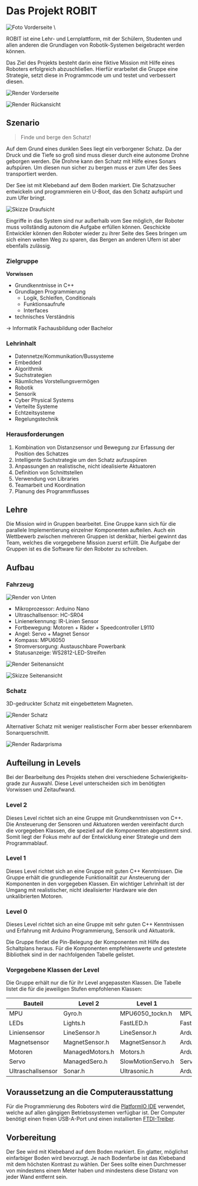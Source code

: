 # Das Projekt ROBIT
![Foto Vorderseite](images/photo_front.jpg) \

ROBIT ist eine Lehr- und Lernplattform, mit der Schülern, Studenten und allen anderen die Grundlagen von Robotik-Systemen beigebracht werden können. 

Das Ziel des Projekts besteht darin eine fiktive Mission mit Hilfe eines Roboters erfolgreich abzuschließen. Hierfür erarbeitet die Gruppe eine Strategie, setzt diese in Programmcode um und testet und verbessert diesen.

![Render Vorderseite](images/render_front.png)

![Render Rückansicht](images/render_back_lifted.png)

## Szenario

> Finde und berge den Schatz!

Auf dem Grund eines dunklen Sees liegt ein verborgener Schatz. Da der Druck und die Tiefe so groß sind muss dieser durch eine autonome Drohne geborgen werden. Die Drohne kann den Schatz mit Hilfe eines Sonars aufspüren. Um diesen nun sicher zu bergen muss er zum Ufer des Sees transportiert werden.

Der See ist mit Klebeband auf dem Boden markiert. Die Schatzsucher entwickeln und programmieren ein U-Boot, das den Schatz aufspürt und zum Ufer bringt.

![Skizze Draufsicht](images/RobotTopView_2.png)

Eingriffe in das System sind nur außerhalb vom See möglich, der Roboter muss vollständig autonom die Aufgabe erfüllen können. Geschickte Entwickler können den Roboter wieder zu ihrer Seite des Sees bringen um sich einen weiten Weg zu sparen, das Bergen an anderen Ufern ist aber ebenfalls zulässig. 

### Zielgruppe
**Vorwissen**

- Grundkenntnisse in C++
- Grundlagen Programmierung
  - Logik, Schleifen, Conditionals
  - Funktionsaufrufe
  - Interfaces
- technisches Verständnis

→ Informatik Fachausbildung oder Bachelor

### Lehrinhalt
- Datennetze/Kommunikation/Bussysteme
- Embedded
- Algorithmik
- Suchstrategien
- Räumliches Vorstellungsvermögen
- Robotik
- Sensorik
- Cyber Physical Systems
- Verteilte Systeme
- Echtzeitsysteme
- Regelungstechnik


### Herausforderungen
1. Kombination von Distanzsensor und Bewegung zur Erfassung der Position des Schatzes
2. Intelligente Suchstrategie um den Schatz aufzuspüren
3. Anpassungen an realistische, nicht idealisierte Aktuatoren
4. Definition von Schnittstellen
5. Verwendung von Libraries
6. Teamarbeit und Koordination
7. Planung des Programmflusses


## Lehre
Die Mission wird in Gruppen bearbeitet.
Eine Gruppe kann sich für die parallele Implementierung einzelner Komponenten aufteilen.
Auch ein Wettbewerb zwischen mehreren Gruppen ist denkbar, hierbei gewinnt das Team, welches die vorgegebene Mission zuerst erfüllt.
Die Aufgabe der Gruppen ist es die Software für den Roboter zu schreiben.


## Aufbau

### Fahrzeug

![Render von Unten](images/render_bottom.png)

- Mikroprozessor: Arduino Nano
- Ultraschallsensor: HC-SR04
- Linienerkennung: IR-Linien Sensor
- Fortbewegung: Motoren + Räder + Speedcontroller L9110 
- Angel: Servo + Magnet Sensor
- Kompass: MPU6050
- Stromversorgung: Austauschbare Powerbank
- Statusanzeige: WS2812-LED-Streifen

![Render Seitenansicht](images/render_side.png)

![Skizze Seitenansicht](images/RobotSideView_2.png)




### Schatz
3D-gedruckter Schatz mit eingebettetem Magneten. 

![Render Schatz](images/render_schatz.png)

Alternativer Schatz mit weniger realistischer Form aber besser erkennbarem Sonarquerschnitt. 

![Render Radarprisma](images/render_radarprisma.png)


## Aufteilung in Levels
Bei der Bearbeitung des Projekts stehen drei verschiedene Schwie­rig­keits­grade zur Auswahl.
Diese Level unterscheiden sich im benötigten Vorwissen und Zeitaufwand.

### Level 2
Dieses Level richtet sich an eine Gruppe mit Grundkenntnissen von C++. Die Ansteuerung der Sensoren und Aktuatoren werden vereinfacht durch die vorgegeben Klassen, die speziell auf die Komponenten abgestimmt sind. Somit liegt der Fokus mehr auf der Entwicklung einer Strategie und dem Programmablauf.

### Level 1
Dieses Level richtet sich an eine Gruppe mit guten C++ Kenntnissen.
Die Gruppe erhält die grundlegende Funktionalität zur Ansteuerung der Komponenten in den vorgegeben Klassen.
Ein wichtiger Lehrinhalt ist der Umgang mit realistischer, nicht idealisierter Hardware wie den unkalibrierten Motoren.

### Level 0
Dieses Level richtet sich an eine Gruppe mit sehr guten C++ Kenntnissen und Erfahrung mit Arduino Programmierung, Sensorik und Aktuatorik.

Die Gruppe findet die Pin-Belegung der Komponenten mit Hilfe des Schaltplans heraus.
Für die Komponenten empfehlenswerte und getestete Bibliothek sind in der nachfolgenden Tabelle gelistet.


### Vorgegebene Klassen der Level
Die Gruppe erhält nur die für ihr Level angepassten Klassen.
Die Tabelle listet die für die jeweiligen Stufen empfohlenen Klassen:

| Bauteil | Level 2 | Level 1 | Level 0 |
| ------ | ------ | ------ | ------ |
| MPU | Gyro.h | MPU6050_tockn.h | MPU6050_tockn.h |
| LEDs | Lights.h | FastLED.h | FastLED.h |
| Liniensensor | LineSensor.h | LineSensor.h | Arduino.h |
| Magnetsensor | MagnetSensor.h | MagnetSensor.h | Arduino.h |
| Motoren | ManagedMotors.h | Motors.h | Arduino.h |
| Servo | ManagedSero.h | SlowMotionServo.h | Servo.h |
| Ultraschallsensor | Sonar.h | Ultrasonic.h | Arduino.h |



## Voraussetzung an die Computerausstattung
Für die Programmierung des Roboters wird die [PlatformIO IDE](https://platformio.org/platformio-ide) verwendet, welche auf allen gängigen Betriebssystemen verfügbar ist. Der Computer benötigt einen freien USB-A-Port und einen installierten [FTDI-Treiber](https://www.silabs.com/products/development-tools/software/usb-to-uart-bridge-vcp-drivers).


## Vorbereitung
Der See wird mit Klebeband auf dem Boden markiert. Ein glatter, möglichst einfarbiger Boden wird bevorzugt. Je nach Bodenfarbe ist das Klebeband mit dem höchsten Kontrast zu wählen. Der Sees sollte einen Durchmesser von mindestens einem Meter haben und mindestens diese Distanz von jeder Wand entfernt sein.



